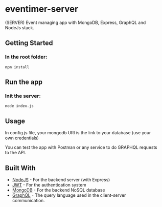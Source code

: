 # eventimer-server
(SERVER) Event managing app with MongoDB, Express, GraphQL and NodeJs stack.

## Getting Started
### In the root folder:
```
npm install
```
## Run the app
### Init the server:
```
node index.js
```

## Usage
In config.js file, your mongodb URI is the link to your database (use your own credentials)

You can test the app with Postman or any service to do GRAPHQL requests to the API.

## Built With

* [NodeJS](https://nodejs.org/es/) - For the backend server (with Express)
* [JWT](https://www.npmjs.com/package/jsonwebtoken) - For the authentication system
* [MongoDB](https://www.mongodb.com/es) - For the backend NoSQL database
* [GraphQL](https://graphql.org/) - The query language used in the client-server communication.
